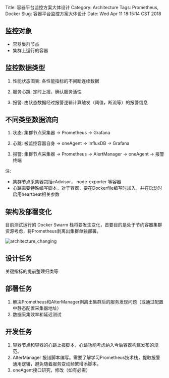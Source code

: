 Title: 容器平台监控方案大体设计
Category: Architecture
Tags: Prometheus, Docker
Slug: 容器平台监控方案大体设计
Date: Wed Apr 11 18:15:14 CST 2018


## 监控对象

- 容器集群节点 
- 集群上运行的容器

## 监控数据类型

1. 性能状态图表:
    各性能指标的不间断连续数据

2. 服务心跳:
    定时上报，确认服务活性

3. 报警:
    由状态数据经过报警逻辑计算触发（阈值，断流等）的报警信息

## 不同类型数据流向

1. 状态:
    集群节点采集器 -> Prometheus -> Grafana

2. 心跳:
    被监控容器自身 -> oneAgent -> InfluxDB -> Grafana

3. 报警:
    集群节点采集器 -> Prometheus -> AlertManager -> oneAgent -> 报警终端

注: 

- 集群节点采集器包括cAdvisor， node-exporter 等容器
- 心跳需要特殊编写脚本，对于容器，要在Dockerfile编写时加入，并在启动时启用heartbeat相关参数

## 架构及部署变化

目前测试运行的 Docker Swarm 栈将要发生变化，首要目的是处于节约容器集群资源考虑，将Prometheus剥离出集群单独部署。

![architecture_changing](http://ooyi4zkat.bkt.clouddn.com/容器监控信息采集.png)

## 设计任务

关键指标的提前整理归类等

## 部署任务

1. 解决Prometheus和AlterManager剥离出集群后的服务发现问题（或通过配置中静态配置采集器地址）
2. 数据采集效率和延迟测试

## 开发任务

1. 容器节点和容器的心跳上报脚本，心跳功能考虑纳入今后容器构建发布的规范。
2. AlterManager 报错脚本编写。需要了解学习Prometheus技术栈，提取报警通用逻辑，避免随着服务变动频繁增添脚本。
3. oneAgent接口研究，修改（如有必需）

